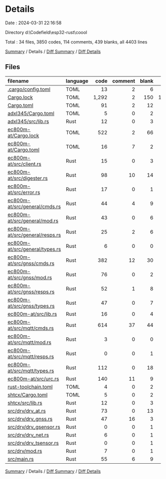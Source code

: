 # Details

Date : 2024-03-31 22:16:58

Directory d:\\Codefield\\esp32-rust\\coool

Total : 34 files,  3850 codes, 114 comments, 439 blanks, all 4403 lines

[Summary](results.md) / Details / [Diff Summary](diff.md) / [Diff Details](diff-details.md)

## Files
| filename | language | code | comment | blank | total |
| :--- | :--- | ---: | ---: | ---: | ---: |
| [.cargo/config.toml](/.cargo/config.toml) | TOML | 13 | 2 | 6 | 21 |
| [Cargo.lock](/Cargo.lock) | TOML | 1,292 | 2 | 150 | 1,444 |
| [Cargo.toml](/Cargo.toml) | TOML | 91 | 2 | 12 | 105 |
| [adxl345/Cargo.toml](/adxl345/Cargo.toml) | TOML | 5 | 0 | 2 | 7 |
| [adxl345/src/lib.rs](/adxl345/src/lib.rs) | Rust | 12 | 0 | 3 | 15 |
| [ec800m-at/Cargo.lock](/ec800m-at/Cargo.lock) | TOML | 522 | 2 | 66 | 590 |
| [ec800m-at/Cargo.toml](/ec800m-at/Cargo.toml) | TOML | 16 | 7 | 2 | 25 |
| [ec800m-at/src/client.rs](/ec800m-at/src/client.rs) | Rust | 15 | 0 | 3 | 18 |
| [ec800m-at/src/digester.rs](/ec800m-at/src/digester.rs) | Rust | 98 | 10 | 14 | 122 |
| [ec800m-at/src/error.rs](/ec800m-at/src/error.rs) | Rust | 17 | 0 | 1 | 18 |
| [ec800m-at/src/general/cmds.rs](/ec800m-at/src/general/cmds.rs) | Rust | 44 | 4 | 9 | 57 |
| [ec800m-at/src/general/mod.rs](/ec800m-at/src/general/mod.rs) | Rust | 43 | 0 | 6 | 49 |
| [ec800m-at/src/general/resps.rs](/ec800m-at/src/general/resps.rs) | Rust | 25 | 2 | 6 | 33 |
| [ec800m-at/src/general/types.rs](/ec800m-at/src/general/types.rs) | Rust | 6 | 0 | 0 | 6 |
| [ec800m-at/src/gnss/cmds.rs](/ec800m-at/src/gnss/cmds.rs) | Rust | 382 | 12 | 30 | 424 |
| [ec800m-at/src/gnss/mod.rs](/ec800m-at/src/gnss/mod.rs) | Rust | 76 | 0 | 2 | 78 |
| [ec800m-at/src/gnss/resps.rs](/ec800m-at/src/gnss/resps.rs) | Rust | 52 | 1 | 8 | 61 |
| [ec800m-at/src/gnss/types.rs](/ec800m-at/src/gnss/types.rs) | Rust | 47 | 0 | 7 | 54 |
| [ec800m-at/src/lib.rs](/ec800m-at/src/lib.rs) | Rust | 16 | 0 | 4 | 20 |
| [ec800m-at/src/mqtt/cmds.rs](/ec800m-at/src/mqtt/cmds.rs) | Rust | 614 | 37 | 44 | 695 |
| [ec800m-at/src/mqtt/mod.rs](/ec800m-at/src/mqtt/mod.rs) | Rust | 3 | 0 | 0 | 3 |
| [ec800m-at/src/mqtt/resps.rs](/ec800m-at/src/mqtt/resps.rs) | Rust | 0 | 0 | 1 | 1 |
| [ec800m-at/src/mqtt/types.rs](/ec800m-at/src/mqtt/types.rs) | Rust | 112 | 0 | 18 | 130 |
| [ec800m-at/src/urc.rs](/ec800m-at/src/urc.rs) | Rust | 140 | 11 | 9 | 160 |
| [rust-toolchain.toml](/rust-toolchain.toml) | TOML | 4 | 0 | 2 | 6 |
| [shtcx/Cargo.toml](/shtcx/Cargo.toml) | TOML | 5 | 0 | 2 | 7 |
| [shtcx/src/lib.rs](/shtcx/src/lib.rs) | Rust | 12 | 0 | 3 | 15 |
| [src/drv/drv_at.rs](/src/drv/drv_at.rs) | Rust | 73 | 0 | 13 | 86 |
| [src/drv/drv_gnss.rs](/src/drv/drv_gnss.rs) | Rust | 47 | 16 | 3 | 66 |
| [src/drv/drv_gsensor.rs](/src/drv/drv_gsensor.rs) | Rust | 0 | 0 | 1 | 1 |
| [src/drv/drv_net.rs](/src/drv/drv_net.rs) | Rust | 6 | 0 | 1 | 7 |
| [src/drv/drv_tsensor.rs](/src/drv/drv_tsensor.rs) | Rust | 0 | 0 | 1 | 1 |
| [src/drv/mod.rs](/src/drv/mod.rs) | Rust | 7 | 0 | 1 | 8 |
| [src/main.rs](/src/main.rs) | Rust | 55 | 6 | 9 | 70 |

[Summary](results.md) / Details / [Diff Summary](diff.md) / [Diff Details](diff-details.md)